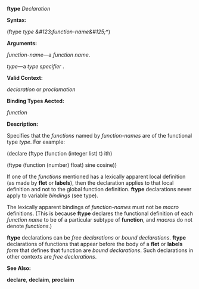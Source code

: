 **ftype** *Declaration* 



**Syntax:** 



(ftype *type \&#123;function-name\&#125;*\*) 



**Arguments:** 



*function-name*—a *function name*. 



*type*—a *type specifier* . 



**Valid Context:** 



*declaration* or *proclamation* 



**Binding Types Aected:** 



*function* 



**Description:** 



Specifies that the *functions* named by *function-names* are of the functional type *type*. For example: 



(declare (ftype (function (integer list) t) ith) 



(ftype (function (number) float) sine cosine)) 



If one of the *functions* mentioned has a lexically apparent local definition (as made by **flet** or **labels**), then the declaration applies to that local definition and not to the global function definition. **ftype** declarations never apply to variable *bindings* (see type). 



The lexically apparent bindings of *function-names* must not be *macro* definitions. (This is because **ftype** declares the functional definition of each *function name* to be of a particular subtype of **function**, and *macros* do not denote *functions*.) 



**ftype** declarations can be *free declarations* or *bound declarations*. **ftype** declarations of functions that appear before the body of a **flet** or **labels** *form* that defines that function are *bound declarations*. Such declarations in other contexts are *free declarations*. 



**See Also:** 



**declare**, **declaim**, **proclaim** 







 



 



